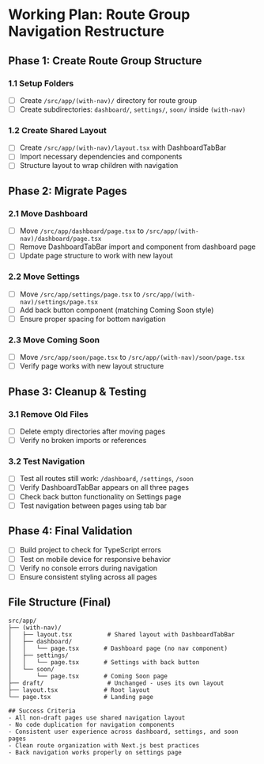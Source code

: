 # Working Plan: Route Group Navigation Restructure

## Phase 1: Create Route Group Structure
### 1.1 Setup Folders
- [ ] Create `/src/app/(with-nav)/` directory for route group
- [ ] Create subdirectories: `dashboard/`, `settings/`, `soon/` inside `(with-nav)`

### 1.2 Create Shared Layout
- [ ] Create `/src/app/(with-nav)/layout.tsx` with DashboardTabBar
- [ ] Import necessary dependencies and components
- [ ] Structure layout to wrap children with navigation

## Phase 2: Migrate Pages
### 2.1 Move Dashboard
- [ ] Move `/src/app/dashboard/page.tsx` to `/src/app/(with-nav)/dashboard/page.tsx`
- [ ] Remove DashboardTabBar import and component from dashboard page
- [ ] Update page structure to work with new layout

### 2.2 Move Settings
- [ ] Move `/src/app/settings/page.tsx` to `/src/app/(with-nav)/settings/page.tsx`
- [ ] Add back button component (matching Coming Soon style)
- [ ] Ensure proper spacing for bottom navigation

### 2.3 Move Coming Soon
- [ ] Move `/src/app/soon/page.tsx` to `/src/app/(with-nav)/soon/page.tsx`
- [ ] Verify page works with new layout structure

## Phase 3: Cleanup & Testing
### 3.1 Remove Old Files
- [ ] Delete empty directories after moving pages
- [ ] Verify no broken imports or references

### 3.2 Test Navigation
- [ ] Test all routes still work: `/dashboard`, `/settings`, `/soon`
- [ ] Verify DashboardTabBar appears on all three pages
- [ ] Check back button functionality on Settings page
- [ ] Test navigation between pages using tab bar

## Phase 4: Final Validation
- [ ] Build project to check for TypeScript errors
- [ ] Test on mobile device for responsive behavior
- [ ] Verify no console errors during navigation
- [ ] Ensure consistent styling across all pages

## File Structure (Final)
```
src/app/
├── (with-nav)/
│   ├── layout.tsx          # Shared layout with DashboardTabBar
│   ├── dashboard/
│   │   └── page.tsx       # Dashboard page (no nav component)
│   ├── settings/
│   │   └── page.tsx       # Settings with back button
│   └── soon/
│       └── page.tsx       # Coming Soon page
├── draft/                  # Unchanged - uses its own layout
├── layout.tsx             # Root layout
└── page.tsx               # Landing page

## Success Criteria
- All non-draft pages use shared navigation layout
- No code duplication for navigation components
- Consistent user experience across dashboard, settings, and soon pages
- Clean route organization with Next.js best practices
- Back navigation works properly on settings page